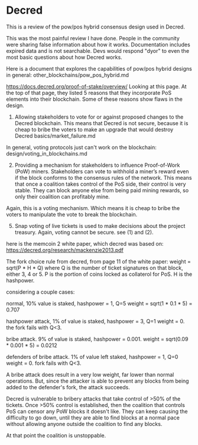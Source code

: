 Decred
======

This is a review of the pow/pos hybrid consensus design used in Decred.

This was the most painful review I have done.
People in the community were sharing false information about how it works.
Documentation includes expired data and is not searchable.
Devs would respond "dyor" to even the most basic questions about how Decred works.


Here is a document that explores the capabilities of pow/pos hybrid designs in general: other_blockchains/pow_pos_hybrid.md

https://docs.decred.org/proof-of-stake/overview/ Looking at this page.
At the top of that page, they listed 5 reasons that they incorporate PoS elements into their blockchain. Some of these reasons show flaws in the design.

1) Allowing stakeholders to vote for or against proposed changes to the Decred blockchain. This means that Decred is not secure, because it is cheap to bribe the voters to make an upgrade that would destroy Decred
basics/market_failure.md

In general, voting protocols just can't work on the blockchain:
design/voting_in_blockchains.md

2) Providing a mechanism for stakeholders to influence Proof-of-Work (PoW) miners. Stakeholders can vote to withhold a miner’s reward even if the block conforms to the consensus rules of the network.
This means that once a coalition takes control of the PoS side, their control is very stable. They can block anyone else from being paid mining rewards, so only their coalition can profitably mine.

Again, this is a voting mechanism. Which means it is cheap to bribe the voters to manipulate the vote to break the blockchain.


5) Snap voting of live tickets is used to make decisions about the project treasury. Again, voting cannot be secure. see (1) and (2).


here is the memcoin 2 white paper, which decred was based on: https://decred.org/research/mackenzie2013.pdf


The fork choice rule from decred, from page 11 of the white paper: weight = sqrt(P * H * Q)
where Q is the number of ticket signatures on that block, either 3, 4 or 5.
P is the portion of coins locked as collaterol for PoS.
H is the hashpower.

considering a couple cases:

normal, 10% value is staked, hashpower = 1, Q=5
weight = sqrt(1 * 0.1 * 5) = 0.707

hashpower attack, 1% of value is staked, hashpower = 3, Q=1
weight = 0. the fork fails with Q<3.

bribe attack. 9% of value is staked, hashpower = 0.001.
weight = sqrt(0.09 * 0.001 * 5) = 0.0212

defenders of bribe attack. 1% of value left staked, hashpower = 1, Q=0
weight = 0. fork fails with Q<3.

A bribe attack does result in a very low weight, far lower than normal operations. But, since the attacker is able to prevent any blocks from being added to the defender's fork, the attack succeeds.

Decred is vulnerable to bribery attacks that take control of >50% of the tickets.
Once >50% control is established, then the coalition that controls PoS can censor any PoW blocks it doesn't like. They can keep causing the difficulty to go down, until they are able to find blocks at a normal pace without allowing anyone outside the coalition to find any blocks.

At that point the coalition is unstoppable.

